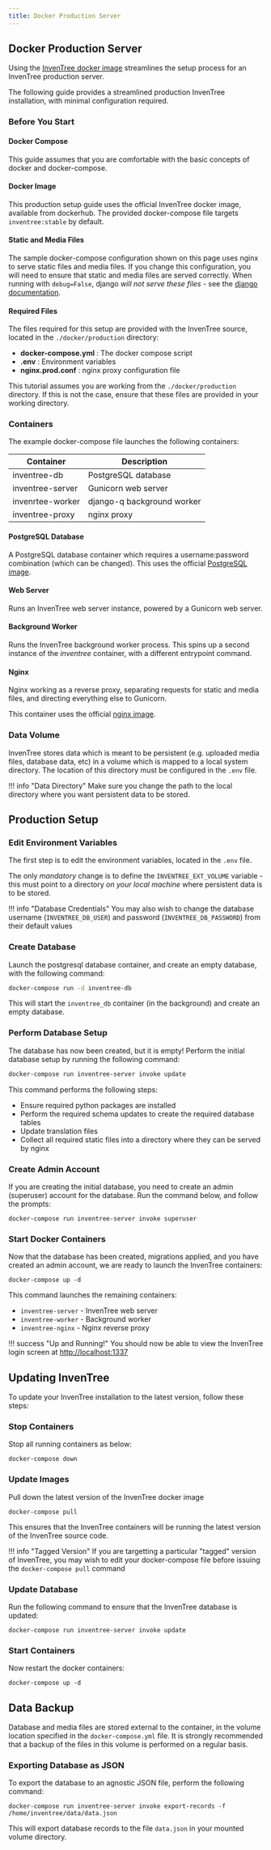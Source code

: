 ```yaml
---
title: Docker Production Server
---
```


## Docker Production Server

Using the [InvenTree docker image](./docker.md) streamlines the setup process for an InvenTree production server.

The following guide provides a streamlined production InvenTree installation, with minimal configuration required.

### Before You Start

#### Docker Compose

This guide assumes that you are comfortable with the basic concepts of docker and docker-compose.

#### Docker Image

This production setup guide uses the official InvenTree docker image, available from dockerhub. The provided docker-compose file targets `inventree:stable` by default.

#### Static and Media Files

The sample docker-compose configuration shown on this page uses nginx to serve static files and media files. If you change this configuration, you will need to ensure that static and media files are served correctly. When running with `debug=False`, django *will not serve these files* - see the [django documentation](https://docs.djangoproject.com/en/dev/howto/static-files/).

#### Required Files

The files required for this setup are provided with the InvenTree source, located in the `./docker/production` directory:

- **docker-compose.yml** : The docker compose script
- **.env** : Environment variables
- **nginx.prod.conf** : nginx proxy configuration file

This tutorial assumes you are working from the `./docker/production` directory. If this is not the case, ensure that these files are provided in your working directory.

### Containers

The example docker-compose file launches the following containers:

| Container | Description |
| --- | --- |
| inventree-db | PostgreSQL database |
| inventree-server | Gunicorn web server |
| invenrtee-worker | django-q background worker |
| inventree-proxy | nginx proxy |

#### PostgreSQL Database

A PostgreSQL database container which requires a username:password combination (which can be changed). This uses the official [PostgreSQL image](https://hub.docker.com/_/postgres).

#### Web Server

Runs an InvenTree web server instance, powered by a Gunicorn web server.

#### Background Worker

Runs the InvenTree background worker process. This spins up a second instance of the *inventree* container, with a different entrypoint command.

#### Nginx

Nginx working as a reverse proxy, separating requests for static and media files, and directing everything else to Gunicorn.

This container uses the official [nginx image](https://hub.docker.com/_/nginx).

### Data Volume

InvenTree stores data which is meant to be persistent (e.g. uploaded media files, database data, etc) in a volume which is mapped to a local system directory. The location of this directory must be configured in the `.env` file.

!!! info "Data Directory"
    Make sure you change the path to the local directory where you want persistent data to be stored.

## Production Setup

### Edit Environment Variables

The first step is to edit the environment variables, located in the `.env` file.

The only *mandatory* change is to define the `INVENTREE_EXT_VOLUME` variable - this must point to a directory *on your local machine* where persistent data is to be stored.

!!! info "Database Credentials"
    You may also wish to change the database username (`INVENTREE_DB_USER`) and password (`INVENTREE_DB_PASSWORD`) from their default values

### Create Database

Launch the postgresql database container, and create an empty database, with the following command:

```bash
docker-compose run -d inventree-db
```

This will start the `inventree_db` container (in the background) and create an empty database.

### Perform Database Setup

The database has now been created, but it is empty! Perform the initial database setup by running the following command:

```bash
docker-compose run inventree-server invoke update
```

This command performs the following steps:

- Ensure required python packages are installed
- Perform the required schema updates to create the required database tables
- Update translation files
- Collect all required static files into a directory where they can be served by nginx

### Create Admin Account

If you are creating the initial database, you need to create an admin (superuser) account for the database. Run the command below, and follow the prompts:

```
docker-compose run inventree-server invoke superuser
```

### Start Docker Containers

Now that the database has been created, migrations applied, and you have created an admin account, we are ready to launch the InvenTree containers:

```
docker-compose up -d
```

This command launches the remaining containers:

- `inventree-server` - InvenTree web server
- `inventree-worker` - Background worker
- `inventree-nginx` - Nginx reverse proxy

!!! success "Up and Running!"
    You should now be able to view the InvenTree login screen at [http://localhost:1337](http://localhost:1337)

## Updating InvenTree

To update your InvenTree installation to the latest version, follow these steps:

### Stop Containers

Stop all running containers as below:

```
docker-compose down
```

### Update Images

Pull down the latest version of the InvenTree docker image

```
docker-compose pull
```

This ensures that the InvenTree containers will be running the latest version of the InvenTree source code.

!!! info "Tagged Version"
    If you are targetting a particular "tagged" version of InvenTree, you may wish to edit your docker-compose file before issuing the `docker-compose pull` command

### Update Database

Run the following command to ensure that the InvenTree database is updated:

```
docker-compose run inventree-server invoke update
```

### Start Containers

Now restart the docker containers:

```
docker-compose up -d
``` 

## Data Backup

Database and media files are stored external to the container, in the volume location specified in the `docker-compose.yml` file. It is strongly recommended that a backup of the files in this volume is performed on a regular basis.

### Exporting Database as JSON

To export the database to an agnostic JSON file, perform the following command:

```
docker-compose run inventree-server invoke export-records -f /home/inventree/data/data.json
```

This will export database records to the file `data.json` in your mounted volume directory.
